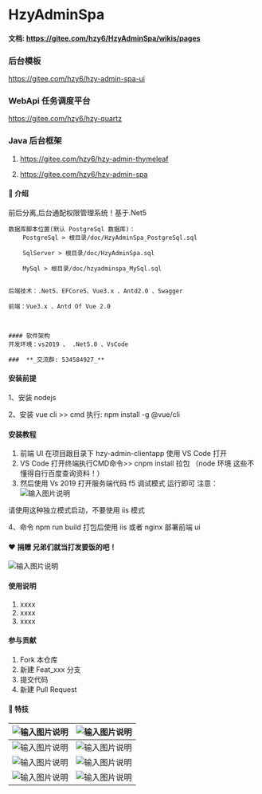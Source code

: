 # HzyAdminSpa

#### 文档: https://gitee.com/hzy6/HzyAdminSpa/wikis/pages

### 后台模板
https://gitee.com/hzy6/hzy-admin-spa-ui

### WebApi 任务调度平台
https://gitee.com/hzy6/hzy-quartz

### Java 后台框架

1. https://gitee.com/hzy6/hzy-admin-thymeleaf

2. https://gitee.com/hzy6/hzy-admin-spa

#### :yellow_heart: 介绍 
前后分离,后台通配权限管理系统！基于.Net5

    数据库脚本位置(默认 PostgreSql 数据库)：
        PostgreSql > 根目录/doc/HzyAdminSpa_PostgreSql.sql

        SqlServer > 根目录/doc/HzyAdminSpa.sql

        MySql > 根目录/doc/hzyadminspa_MySql.sql


    后端技术：.Net5、EFCore5、Vue3.x 、Antd2.0 、Swagger
    
    前端：Vue3.x 、Antd Of Vue 2.0
    
    
    
    #### 软件架构
    开发环境：vs2019 、 .Net5.0 、VsCode
    
    ###  **_交流群: 534584927_** 

#### 安装前提

1、安装 nodejs

2、安装 vue cli >> cmd 执行: npm install -g @vue/cli

#### 安装教程

1. 前端 UI 在项目跟目录下 hzy-admin-clientapp 使用 VS Code 打开
2. VS Code 打开终端执行CMD命令>> cnpm install 拉包 （node 环境 这些不懂得自行百度查询资料！）
3. 然后使用 Vs 2019 打开服务端代码 f5 调试模式 运行即可
注意：![输入图片说明](https://images.gitee.com/uploads/images/2019/1224/131124_8c2c3463_1242080.png "屏幕截图.png")

请使用这种独立模式启动，不要使用 iis 模式


4、命令 npm run build 打包后使用 iis 或者 nginx 部署前端 ui


####  :heart: 捐赠 兄弟们就当打发要饭的吧！
![输入图片说明](https://images.gitee.com/uploads/images/2020/1216/105734_96c2122c_1242080.png "未标题-1.png")


#### 使用说明

1.  xxxx
2.  xxxx
3.  xxxx

#### 参与贡献

1.  Fork 本仓库
2.  新建 Feat_xxx 分支
3.  提交代码
4.  新建 Pull Request


#### :cherries:  特技

| ![输入图片说明](https://images.gitee.com/uploads/images/2021/0119/165956_13c32f7f_1242080.png "屏幕截图.png") | ![输入图片说明](https://images.gitee.com/uploads/images/2021/0119/170014_a71beb6c_1242080.png "屏幕截图.png") |
|-----------------------------------------------------------------------------------------------------|-----------------------------------------------------------------------------------------------------|
| ![输入图片说明](https://images.gitee.com/uploads/images/2021/0119/170028_73a15756_1242080.png "屏幕截图.png") | ![输入图片说明](https://images.gitee.com/uploads/images/2021/0119/170112_08a760fc_1242080.png "屏幕截图.png") |
| ![输入图片说明](https://images.gitee.com/uploads/images/2021/0119/170146_cabb0425_1242080.png "屏幕截图.png") | ![输入图片说明](https://images.gitee.com/uploads/images/2021/0119/170200_e0337a5c_1242080.png "屏幕截图.png") |
| ![输入图片说明](https://images.gitee.com/uploads/images/2021/0119/170217_4ac494ee_1242080.png "屏幕截图.png") | ![输入图片说明](https://images.gitee.com/uploads/images/2021/0119/170836_76c6a157_1242080.png "屏幕截图.png") |




